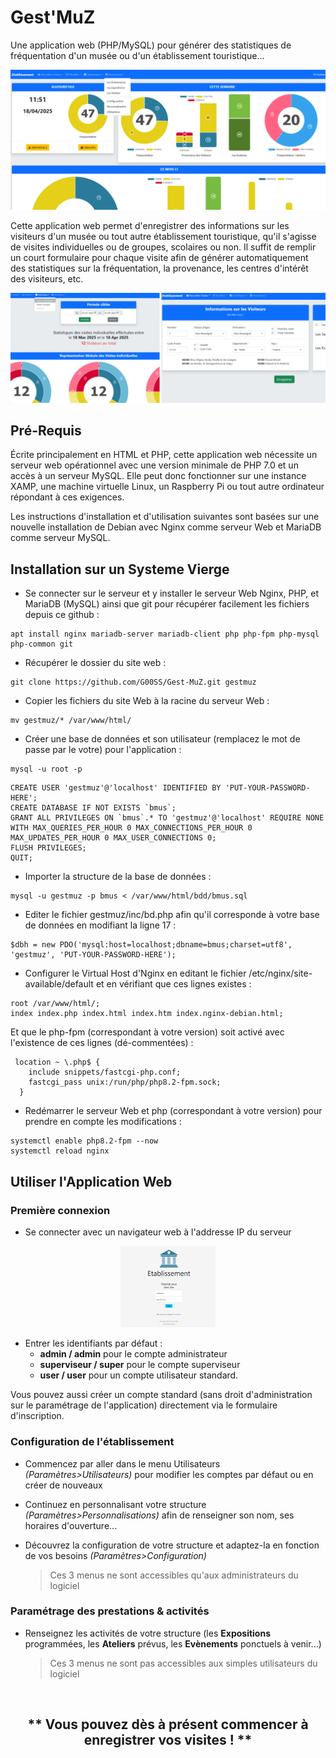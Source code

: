 # Gest'MuZ
Une application web (PHP/MySQL) pour générer des statistiques de fréquentation d'un musée ou d'un établissement touristique...</br>

![Gest'Muz dashboard screenshot](/img/gestmuz.png)

Cette application web permet d'enregistrer des informations sur les visiteurs d'un musée ou tout autre établissement touristique, qu'il s'agisse de visites individuelles ou de groupes, scolaires ou non.
Il suffit de remplir un court formulaire pour chaque visite afin de générer automatiquement des statistiques sur la fréquentation, la provenance, les centres d'intérêt des visiteurs, etc.</br>

![Gest'Muz dashboard screenshot](/img/gestmuz4.png)

## Pré-Requis
Écrite principalement en HTML et PHP, cette application web nécessite un serveur web opérationnel avec une version minimale de PHP 7.0 et un accès à un serveur MySQL. Elle peut donc fonctionner sur une instance XAMP, une machine virtuelle Linux, un Raspberry Pi ou tout autre ordinateur répondant à ces exigences.</br>

Les instructions d'installation et d'utilisation suivantes sont basées sur une nouvelle installation de Debian avec Nginx comme serveur Web et MariaDB comme serveur MySQL.</br>

## Installation sur un Systeme Vierge

* Se connecter sur le serveur et y installer le serveur Web Nginx, PHP, et MariaDB (MySQL) ainsi que git pour récupérer facilement les fichiers depuis ce github :</br>  
```
apt install nginx mariadb-server mariadb-client php php-fpm php-mysql php-common git
```

* Récupérer le dossier du site web :</br>
```
git clone https://github.com/G00SS/Gest-MuZ.git gestmuz
```

* Copier les fichiers du site Web à la racine du serveur Web :</br>
```
mv gestmuz/* /var/www/html/
```

* Créer une base de données et son utilisateur (remplacez le mot de passe par le votre) pour l'application :</br>
```
mysql -u root -p
```
```
CREATE USER 'gestmuz'@'localhost' IDENTIFIED BY 'PUT-YOUR-PASSWORD-HERE';
CREATE DATABASE IF NOT EXISTS `bmus`;
GRANT ALL PRIVILEGES ON `bmus`.* TO 'gestmuz'@'localhost' REQUIRE NONE WITH MAX_QUERIES_PER_HOUR 0 MAX_CONNECTIONS_PER_HOUR 0 MAX_UPDATES_PER_HOUR 0 MAX_USER_CONNECTIONS 0;
FLUSH PRIVILEGES;
QUIT;
```

* Importer la structure de la base de données :</br> 
```
mysql -u gestmuz -p bmus < /var/www/html/bdd/bmus.sql
```

* Editer le fichier gestmuz/inc/bd.php afin qu'il corresponde à votre base de données en modifiant la ligne 17 :</br>
```
$dbh = new PDO('mysql:host=localhost;dbname=bmus;charset=utf8', 'gestmuz', 'PUT-YOUR-PASSWORD-HERE');
```

* Configurer le Virtual Host d'Nginx en editant le fichier /etc/nginx/site-available/default et en vérifiant que ces lignes existes :</br> 
```
root /var/www/html/;
index index.php index.html index.htm index.nginx-debian.html;
```

   Et que le php-fpm (correspondant à votre version) soit activé avec l'existence de ces lignes (dé-commentées) :</br>
```
 location ~ \.php$ {
    include snippets/fastcgi-php.conf;
    fastcgi_pass unix:/run/php/php8.2-fpm.sock;
  }
```

* Redémarrer le serveur Web et php (correspondant à votre version) pour prendre en compte les modifications :</br> 
```
systemctl enable php8.2-fpm --now
systemctl reload nginx
```

## Utiliser l'Application Web
### Première connexion
* Se connecter avec un navigateur web à l'addresse IP du serveur</br>
<p align="center">
<img src="/img/gestmuz5.png" width="30%" />
</p>

* Entrer les identifiants par défaut :
  * **admin / admin** pour le compte administrateur
  * **superviseur / super** pour le compte superviseur
  * **user / user** pour un compte utilisateur standard.</br>

Vous pouvez aussi créer un compte standard (sans droit d'administration sur le paramétrage de l'application) directement via le formulaire d'inscription.


### Configuration de l'établissement
* Commencez par aller dans le menu Utilisateurs *(Paramètres>Utilisateurs)* pour modifier les comptes par défaut ou en créer de nouveaux</br>

* Continuez en personnalisant votre structure *(Paramètres>Personnalisations)* afin de renseigner son nom, ses horaires d'ouverture...</br>

* Découvrez la configuration de votre structure et adaptez-la en fonction de vos besoins *(Paramètres>Configuration)* </br>
    > Ces 3 menus ne sont accessibles qu'aux administrateurs du logiciel


### Paramétrage des prestations & activités
* Renseignez les activités de votre structure (les **Expositions** programmées, les **Ateliers** prévus, les **Evènements** ponctuels à venir...) </br>
    > Ces 3 menus ne sont pas accessibles aux simples utilisateurs du logiciel

</br>
<h2 align="center"><strong>** Vous pouvez dès à présent commencer à enregistrer vos visites ! **</strong></h2>
